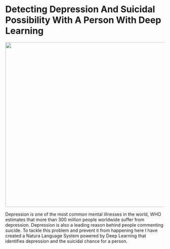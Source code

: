 # Detecting Depression And Suicidal Possibility With A Person With Deep Learning
<img src="https://resize.indiatvnews.com/en/resize/newbucket/1200_-/2019/08/suicide-1565847830.jpg" width="950" height="520">
<p>Depression is one of the most common mental illnesses in the world, WHO estimates that more than 300 million people worldwide suffer from depression. Depression is also a leading reason behind people commenting suicide. To tackle this problem and prevent it from happening here I have created a Natura Language System powered by Deep Learning that identifies depression and the suicidal chance for a person.</p>
